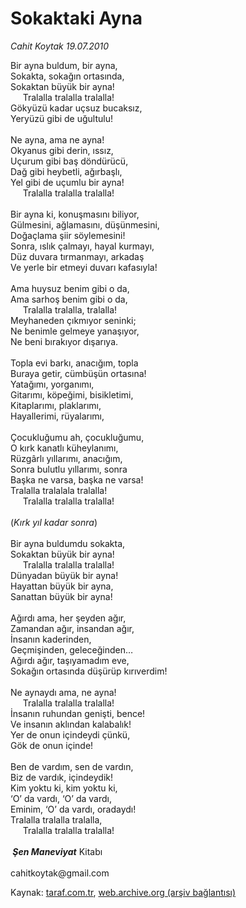# Sokaktaki Ayna

*Cahit Koytak 19.07.2010*

<div class="yazi">Bir ayna buldum, bir ayna, <br/>Sokakta, sokağın ortasında, <br/>Sokaktan büyük bir ayna! <br/>     Tralalla tralalla tralalla! <br/>Gökyüzü kadar uçsuz bucaksız, <br/>Yeryüzü gibi de uğultulu!   <br/><br/>Ne ayna, ama ne ayna! <br/>Okyanus gibi derin, ıssız, <br/>Uçurum gibi baş döndürücü, <br/>Dağ gibi heybetli, ağırbaşlı, <br/>Yel gibi de uçumlu bir ayna! <br/>     Tralalla tralalla tralalla!   <br/><br/>Bir ayna ki, konuşmasını biliyor, <br/>Gülmesini, ağlamasını, düşünmesini, <br/>Doğaçlama şiir söylemesini! <br/>Sonra, ıslık çalmayı, hayal kurmayı, <br/>Düz duvara tırmanmayı, arkadaş <br/>Ve yerle bir etmeyi duvarı kafasıyla!   <br/><br/>Ama huysuz benim gibi o da, <br/>Ama sarhoş benim gibi o da, <br/>     Tralalla tralalla, tralalla! <br/>Meyhaneden çıkmıyor seninki; <br/>Ne benimle gelmeye yanaşıyor, <br/>Ne beni bırakıyor dışarıya.   <br/><br/>Topla evi barkı, anacığım, topla <br/>Buraya getir, cümbüşün ortasına! <br/>Yatağımı, yorganımı, <br/>Gitarımı, köpeğimi, bisikletimi, <br/>Kitaplarımı, plaklarımı, <br/>Hayallerimi, rüyalarımı, <br/><br/>Çocukluğumu ah, çocukluğumu, <br/>O kırk kanatlı küheylanımı, <br/>Rüzgârlı yıllarımı, anacığım, <br/>Sonra bulutlu yıllarımı, sonra <br/>Başka ne varsa, başka ne varsa! <br/>Tralalla tralalala tralalla! <br/>     Tralalla tralalla tralalla!   <br/><br/>(<i>Kırk yıl kadar sonra</i>)   <br/><br/>Bir ayna buldumdu sokakta, <br/>Sokaktan büyük bir ayna! <br/>     Tralalla tralalla tralalla! <br/>Dünyadan büyük bir ayna! <br/>Hayattan büyük bir ayna, <br/>Sanattan büyük bir ayna!   <br/><br/>Ağırdı ama, her şeyden ağır, <br/>Zamandan ağır, insandan ağır, <br/>İnsanın kaderinden, <br/>Geçmişinden, geleceğinden… <br/>Ağırdı ağır, taşıyamadım eve, <br/>Sokağın ortasında düşürüp kırıverdim!   <br/><br/>Ne aynaydı ama, ne ayna! <br/>     Tralalla tralalla tralalla! <br/>İnsanın ruhundan genişti, bence! <br/>Ve insanın aklından kalabalık! <br/>Yer de onun içindeydi çünkü, <br/>Gök de onun içinde!   <br/><br/>Ben de vardım, sen de vardın, <br/>Biz de vardık, içindeydik! <br/>Kim yoktu ki, kim yoktu ki, <br/>‘O’ da vardı, ‘O’ da vardı, <br/>Eminim, ‘O’ da vardı, oradaydı! <br/>Tralalla tralalla tralalla, <br/>     Tralalla tralalla tralalla!   <b><i><br/><br/> Şen Maneviyat</i></b> Kitabı<i></i> <br/><br/>cahitkoytak@gmail.com</div>

Kaynak: [taraf.com.tr](http://www.taraf.com.tr:80/cahit-koytak/makale-sokaktaki-ayna.htm), [web.archive.org (arşiv bağlantısı)](http://web.archive.org/web/20100720220007/http://www.taraf.com.tr:80/cahit-koytak/makale-sokaktaki-ayna.htm)
